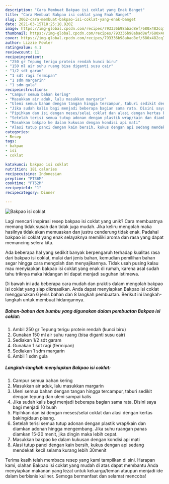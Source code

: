 ```yaml
---
description: "Cara Membuat Bakpao isi coklat yang Enak Banget"
title: "Cara Membuat Bakpao isi coklat yang Enak Banget"
slug: 3062-cara-membuat-bakpao-isi-coklat-yang-enak-banget
date: 2021-03-15T18:25:18.920Z
image: https://img-global.cpcdn.com/recipes/793336b98abad8ef/680x482cq70/bakpao-isi-coklat-foto-resep-utama.jpg
thumbnail: https://img-global.cpcdn.com/recipes/793336b98abad8ef/680x482cq70/bakpao-isi-coklat-foto-resep-utama.jpg
cover: https://img-global.cpcdn.com/recipes/793336b98abad8ef/680x482cq70/bakpao-isi-coklat-foto-resep-utama.jpg
author: Lizzie Fowler
ratingvalue: 4.1
reviewcount: 11
recipeingredient:
- "250 gr Tepung terigu protein rendah kunci biru"
- "150 ml air suhu ruang bisa diganti susu cair"
- "1/2 sdt garam"
- "1 sdt ragi fermipan"
- "1 sdm margarin"
- "1 sdm gula"
recipeinstructions:
- "Campur semua bahan kering"
- "Masukkan air aduk, lalu masukkan margarin"
- "Uleni semua bahan dengan tangan hingga tercampur, taburi sedikit dengan tepung dan uleni sampai kalis"
- "Jika sudah kalis bagi menjadi beberapa bagian sama rata. Disini saya bagi menjadi 10 buah"
- "Pipihkan dan isi dengan meses/selai coklat dan alasi dengan kertas baking/daun pisang."
- "Setelah terisi semua tutup adonan dengan plastik wrap/kain dan diamkan adonan hingga mengembang. Jika suhu ruangan panas diamkan 15-20 menit, jika dingin maka lebih cepat."
- "Masukkan bakpao ke dalam kukusan dengan kondisi api mati"
- "Alasi tutup panci dengan kain bersih, kukus dengan api sedang mendekati kecil selama kurang lebih 30menit"
categories:
- Resep
tags:
- bakpao
- isi
- coklat

katakunci: bakpao isi coklat 
nutrition: 181 calories
recipecuisine: Indonesian
preptime: "PT36M"
cooktime: "PT52M"
recipeyield: "1"
recipecategory: Dinner

---
```



![Bakpao isi coklat](https://img-global.cpcdn.com/recipes/793336b98abad8ef/680x482cq70/bakpao-isi-coklat-foto-resep-utama.jpg)

Lagi mencari inspirasi resep bakpao isi coklat yang unik? Cara membuatnya memang tidak susah dan tidak juga mudah. Jika keliru mengolah maka hasilnya tidak akan memuaskan dan justru cenderung tidak enak. Padahal bakpao isi coklat yang enak selayaknya memiliki aroma dan rasa yang dapat memancing selera kita.



Ada beberapa hal yang sedikit banyak berpengaruh terhadap kualitas rasa dari bakpao isi coklat, mulai dari jenis bahan, kemudian pemilihan bahan segar hingga cara mengolah dan menyajikannya. Tidak usah pusing kalau mau menyiapkan bakpao isi coklat yang enak di rumah, karena asal sudah tahu triknya maka hidangan ini dapat menjadi suguhan istimewa.


Di bawah ini ada beberapa cara mudah dan praktis dalam mengolah bakpao isi coklat yang siap dikreasikan. Anda dapat menyiapkan Bakpao isi coklat menggunakan 6 jenis bahan dan 8 langkah pembuatan. Berikut ini langkah-langkah untuk membuat hidangannya.

<!--inarticleads1-->

##### Bahan-bahan dan bumbu yang digunakan dalam pembuatan Bakpao isi coklat:

1. Ambil 250 gr Tepung terigu protein rendah (kunci biru)
1. Gunakan 150 ml air suhu ruang (bisa diganti susu cair)
1. Sediakan 1/2 sdt garam
1. Gunakan 1 sdt ragi (fermipan)
1. Sediakan 1 sdm margarin
1. Ambil 1 sdm gula




<!--inarticleads2-->

##### Langkah-langkah menyiapkan Bakpao isi coklat:

1. Campur semua bahan kering
1. Masukkan air aduk, lalu masukkan margarin
1. Uleni semua bahan dengan tangan hingga tercampur, taburi sedikit dengan tepung dan uleni sampai kalis
1. Jika sudah kalis bagi menjadi beberapa bagian sama rata. Disini saya bagi menjadi 10 buah
1. Pipihkan dan isi dengan meses/selai coklat dan alasi dengan kertas baking/daun pisang.
1. Setelah terisi semua tutup adonan dengan plastik wrap/kain dan diamkan adonan hingga mengembang. Jika suhu ruangan panas diamkan 15-20 menit, jika dingin maka lebih cepat.
1. Masukkan bakpao ke dalam kukusan dengan kondisi api mati
1. Alasi tutup panci dengan kain bersih, kukus dengan api sedang mendekati kecil selama kurang lebih 30menit




Terima kasih telah membaca resep yang kami tampilkan di sini. Harapan kami, olahan Bakpao isi coklat yang mudah di atas dapat membantu Anda menyiapkan makanan yang lezat untuk keluarga/teman ataupun menjadi ide dalam berbisnis kuliner. Semoga bermanfaat dan selamat mencoba!
